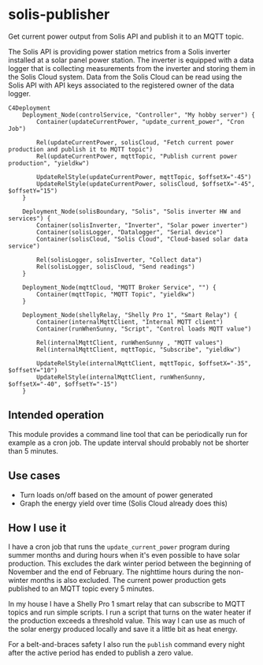 # solis-publisher

Get current power output from Solis API and publish it to an MQTT topic.

The Solis API is providing power station metrics from a Solis inverter
installed at a solar panel power station. The inverter is equipped with
a data logger that is collecting measurements from the inverter and storing
them in the Solis Cloud system. Data from the Solis Cloud can be read using
the Solis API with API keys associated to the registered owner of the data
logger.

```mermaid
C4Deployment
    Deployment_Node(controlService, "Controller", "My hobby server") {
        Container(updateCurrentPower, "update_current_power", "Cron Job")

        Rel(updateCurrentPower, solisCloud, "Fetch current power production and publish it to MQTT topic")
        Rel(updateCurrentPower, mqttTopic, "Publish current power production", "yieldkw")

        UpdateRelStyle(updateCurrentPower, mqttTopic, $offsetX="-45")
        UpdateRelStyle(updateCurrentPower, solisCloud, $offsetX="-45", $offsetY="15")
    }

    Deployment_Node(solisBoundary, "Solis", "Solis inverter HW and services") {
        Container(solisInverter, "Inverter", "Solar power inverter")
        Container(solisLogger, "Datalogger", "Serial device")
        Container(solisCloud, "Solis Cloud", "Cloud-based solar data service")

        Rel(solisLogger, solisInverter, "Collect data")
        Rel(solisLogger, solisCloud, "Send readings")
    }

    Deployment_Node(mqttCloud, "MQTT Broker Service", "") {
        Container(mqttTopic, "MQTT Topic", "yieldkw")
    }

    Deployment_Node(shellyRelay, "Shelly Pro 1", "Smart Relay") {
        Container(internalMqttClient, "Internal MQTT client")
        Container(runWhenSunny, "Script", "Control loads MQTT value")

        Rel(internalMqttClient, runWhenSunny , "MQTT values")
        Rel(internalMqttClient, mqttTopic, "Subscribe", "yieldkw")

        UpdateRelStyle(internalMqttClient, mqttTopic, $offsetX="-35", $offsetY="10")
        UpdateRelStyle(internalMqttClient, runWhenSunny, $offsetX="-40", $offsetY="-15")
    }
```

## Intended operation

This module provides a command line tool that can be periodically run for
example as a cron job. The update interval should probably not be shorter
than 5 minutes.

## Use cases

* Turn loads on/off based on the amount of power generated
* Graph the energy yield over time (Solis Cloud already does this)

## How I use it

I have a cron job that runs the `update_current_power` program during summer months
and during hours when it's even possible to have solar production. This excludes the
dark winter period between the beginning of November and the end of February. The
nighttime hours during the non-winter months is also excluded. The current power
production gets published to an MQTT topic every 5 minutes.

In my house I have a Shelly Pro 1 smart relay that can subscribe to MQTT topics and
run simple scripts. I run a script that turns on the water heater if the production
exceeds a threshold value. This way I can use as much of the solar energy produced
locally and save it a little bit as heat energy.

For a belt-and-braces safety I also run the `publish` command every night after the
active period has ended to publish a zero value.
